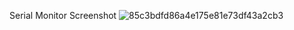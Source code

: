 Serial Monitor Screenshot
![85c3bdfd86a4e175e81e73df43a2cb3](https://github.com/yuetongalu/TECHIN-514/assets/148395661/b831d2a2-ef5a-482a-bff8-d37a714bc9b7)
